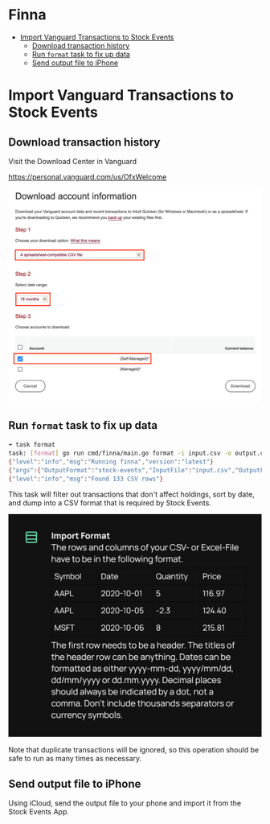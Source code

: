 # Finna <!-- omit in toc -->

- [Import Vanguard Transactions to Stock Events](#import-vanguard-transactions-to-stock-events)
  - [Download transaction history](#download-transaction-history)
  - [Run `format` task to fix up data](#run-format-task-to-fix-up-data)
  - [Send output file to iPhone](#send-output-file-to-iphone)

# Import Vanguard Transactions to Stock Events

## Download transaction history
Visit the Download Center in Vanguard

https://personal.vanguard.com/us/OfxWelcome

![download-center.png](images/download-center.png)

## Run `format` task to fix up data

```bash
➜ task format
task: [format] go run cmd/finna/main.go format -i input.csv -o output.csv
{"level":"info","msg":"Running finna","version":"latest"}
{"args":{"OutputFormat":"stock-events","InputFile":"input.csv","OutputFile":"output.csv"},"level":"info","msg":"Running format command"}
{"level":"info","msg":"Found 133 CSV rows"}
```

This task will filter out transactions that don't affect holdings, sort by date, and dump into a CSV format that is required by Stock Events.

![stock-events-instructions.jpeg](images/stock-events-instructions.jpeg)

Note that duplicate transactions will be ignored, so this operation should be safe to run as many times as necessary.

## Send output file to iPhone
Using iCloud, send the output file to your phone and import it from the Stock Events App.
